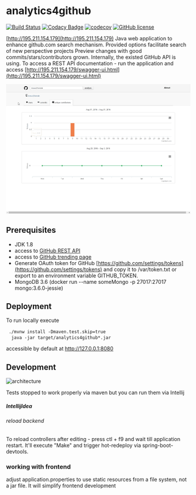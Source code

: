 # analytics4github
[![Build Status](http://195.211.154.179:8081/view/analytics4github/job/master-branch-poling%20and%20redeploy/badge/icon)](http://195.211.154.179:8081/view/analytics4github/job/master-branch-poling%20and%20redeploy/)
[![Codacy Badge](https://api.codacy.com/project/badge/Grade/d3a472531c4b46749c7eda1439d746db)](https://www.codacy.com/app/lyashenkogs/analytics4github?utm_source=github.com&amp;utm_medium=referral&amp;utm_content=LyashenkoGS/analytics4github&amp;utm_campaign=Badge_Grade)
[![codecov](https://codecov.io/gh/LyashenkoGS/analytics4github/branch/master/graph/badge.svg)](https://codecov.io/gh/LyashenkoGS/analytics4github)
[![GitHub license](https://img.shields.io/github/license/mashape/apistatus.svg)](https://github.com/LyashenkoGS/analytics4github/blob/master/LICENCE)  


[http://195.211.154.179](http://195.211.154.179)
Java web application to enhance github.com search mechanism.
Provided options facilitate search of new perspective projects    Preview changes
with good commits/stars/contributors grown.
Internally, the existed GitHub API is using.
To access a REST API documentation - run the application and access
 [http://195.211.154.179/swagger-ui.html](http://195.211.154.179/swagger-ui.html)
 
![Demo](./documentation/demo.gif) 


## Prerequisites

* JDK 1.8
* access to [GitHub REST API ](https://developer.github.com/v3/)
* access to [GitHub trending page](https://github.com/trending)
* Generate OAuth token for GitHub [https://github.com/settings/tokens](https://github.com/settings/tokens) and copy it to /var/token.txt or export to an environment variable GITHUB_TOKEN. 
* MongoDB 3.6 (docker run --name someMongo -p 27017:27017 mongo:3.6.0-jessie)

## Deployment
To run locally execute

     ./mvnw install -Dmaven.test.skip=true
      java -jar target/analytics4github*.jar 

accessible by default at http://127.0.0.1:8080

     
## Development
![architecture](./documentation/Arhitecture.png)

Tests stopped to work properly via maven but you can run them via Intellij
##### IntellijIdea

###### reload backend
To reload controllers after editing - press ctl + f9 and wait till application restart.
It'll execute "Make" and trigger hot-redeploy via spring-boot-devtools.

### working with frontend
adjust application.properties to use static resources from a file system, not a jar file. It will simplify frontend 
development

